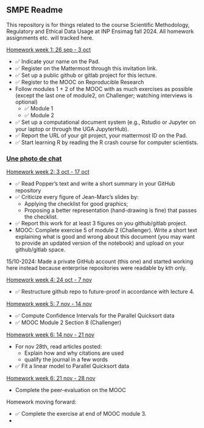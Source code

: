 ## SMPE Readme
This repository is for things related to the course Scientific Methodology, Regulatory and Ethical Data Usage at INP Ensimag fall 2024. All homework assignments etc. will tracked here.

<ins> Homework week 1: 26 sep - 3 oct </ins>

- :white_check_mark: Indicate your name on the Pad.
- :white_check_mark: Register on the Mattermost through this invitation link.
- :white_check_mark: Set up a public github or gitlab project for this lecture.
- :white_check_mark: Register to the MOOC on Reproducible Research
-  Follow modules 1 + 2 of the MOOC with as much exercises as possible (except the last one of module2, on Challenger; watching interviews is optional)
    - :white_check_mark: Module 1
    - :white_check_mark: Module 2
- :white_check_mark: Set up a computational document system (e.g., Rstudio or Jupyter on your laptop or through the UGA JupyterHub).
- :white_check_mark: Report the URL of your git project, your mattermost ID on the Pad.
- :white_check_mark: Start learning R by reading the R crash course for computer scientists.

### [Une photo de chat](https://upload.wikimedia.org/wikipedia/commons/thumb/c/c3/Chat_mi-long.jpg/301px-Chat_mi-long.jpg)

<ins> Homework week 2: 3 oct - 17 oct </ins>

- :white_check_mark: Read Popper’s text and write a short summary in your GitHub repository
- :white_check_mark: Criticize every figure of Jean-Marc’s slides by:
  - Applying the checklist for good graphics;
  - Proposing a better representation (hand-drawing is fine) that passes the checklist.
- :white_check_mark: Report this work for at least 3 figures on you github/gitlab project.
- MOOC: Complete exercise 5 of module 2 (Challenger). Write a short text explaining what is good and wrong about this document (you may want to provide an updated version of the notebook) and upload on your github/gitlab space.

15/10-2024: Made a private GitHub account (this one) and started working here instead because enterprise repositories were
readable by kth only.  

<ins> Homework week 4: 24 oct - 7 nov </ins>

- :white_check_mark: Restructure github repo to future-proof in accordance with lecture 4.

<ins> Homework week 5: 7 nov - 14 nov </ins>

- :white_check_mark: Compute Confidence Intervals for the Parallel Quicksort data 
- :white_check_mark: MOOC Module 2 Section 8 (Challenger)

<ins> Homework week 6: 14 nov - 21 nov </ins>

 - For nov 28th, read articles posted:
   - Explain how and why citations are used
   - qualify the journal in a few words
 - :white_check_mark: Fit a linear model to Parallel Quicksort data

<ins> Homework week 6: 21 nov - 28 nov </ins>

- Complete the peer-evaluation on the MOOC 

Homework moving forward:
- :white_check_mark: Complete the exercise at end of MOOC module 3.
- 



